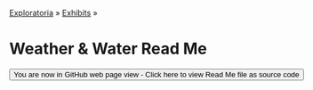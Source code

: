 [Exploratoria]( http://exploratoria.github.io ) &raquo; [Exhibits]( http://exploratoria.github.io/exhibits/ ) &raquo;

Weather & Water Read Me
====

<span style="display: none"> [You are now in GitHub source code view - Click here to view Read Me file as a web page]( http://exploratoria.github.io/exhibits/weather/index.html 'View file as a web page' ) </span>
<input type=button value="You are now in GitHub web page view - Click here to view Read Me file as source code" onclick="window.location.href='https://github.com/exploratoria/exploratoria.github.io/tree/master/exhibits/weather/'" />


